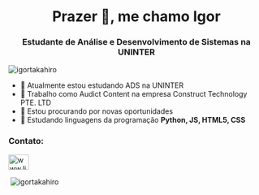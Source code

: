 <h1 align="center">Prazer 👋, me chamo Igor</h1>
<h3 align="center">Estudante de Análise e Desenvolvimento de Sistemas na UNINTER</h3>

<p align="left"> <img src="https://komarev.com/ghpvc/?username=igortakahiro&label=Profile%20views&color=0e75b6&style=flat" alt="igortakahiro" /> </p>

- 📝 Atualmente estou estudando ADS na UNINTER
- 👯 Trabalho como Audict Content na empresa Construct Technology PTE. LTD
- 🤝 Estou procurando por novas oportunidades
- 🌱 Estudando linguagens da programação **Python, JS, HTML5, CSS**

<h3 align="left">Contato:</h3>
<p align="left">
<a href="https://linkedin.com/in/www.linkedin.com/in/igor-takahiro-kawano-71952519a/" target="blank"><img align="center" src="https://raw.githubusercontent.com/rahuldkjain/github-profile-readme-generator/master/src/images/icons/Social/linked-in-alt.svg" alt="www.linkedin.com/in/igor-takahiro-kawano-71952519a/" height="30" width="40" /></a>
</p>

<p>&nbsp;<img align="center" src="https://github-readme-stats.vercel.app/api?username=igortakahiro&show_icons=true&locale=en" alt="igortakahiro" /></p>
